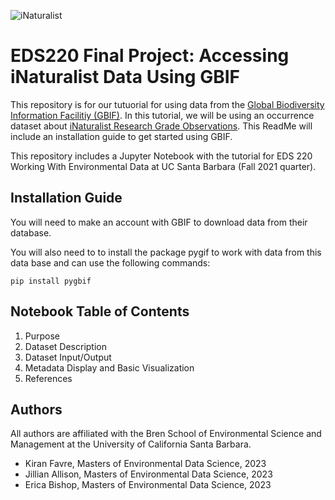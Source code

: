![iNaturalist](https://user-images.githubusercontent.com/110261671/202549854-0b2ef916-6e30-4ab6-85a0-3e60019b635f.jpg)

# EDS220 Final Project: Accessing iNaturalist Data Using GBIF
This repository is for our tutuorial for using data from the [Global Biodiversity Information Facilitiy (GBIF)](gbif.org). In this tutorial, we will be using an occurrence dataset about [iNaturalist Research Grade Observations](https://www.gbif.org/dataset/50c9509d-22c7-4a22-a47d-8c48425ef4a7). This ReadMe will include an installation guide to get started using GBIF. 

This repository includes a Jupyter Notebook with the tutorial for EDS 220 Working With Environmental Data at UC Santa Barbara (Fall 2021 quarter). 

## Installation Guide
You will need to make an account with GBIF to download data from their database. 

You will also need to to install the package pygif to work with data from this data base and can use the following commands:

```pip install pygbif```


## Notebook Table of Contents
1. Purpose
3. Dataset Description
4. Dataset Input/Output
5. Metadata Display and Basic Visualization
6. References

## Authors
All authors are affiliated with the Bren School of Environmental Science and Management at the University of California Santa Barbara.
- Kiran Favre, Masters of Environmental Data Science, 2023
- Jillian Allison, Masters of Environmental Data Science, 2023
- Erica Bishop, Masters of Environmental Data Science, 2023

